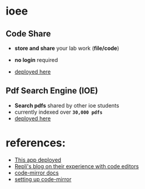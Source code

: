 # ioee

## Code Share
* **store and share** your lab work (**file/code**)
* **no login** required

* [deployed here](https://ioee.herokuapp.com/)

## Pdf Search Engine (IOE)
* **Search pdfs** shared by other ioe students
* currently indexed over **`30,000 pdfs`**
* [deployed here](https://ioee.herokuapp.com/pdf/)

# references:
* [This app deployed](https://ioee.herokuapp.com)
* [Repli's blog on their experience with code editors](https://blog.replit.com/code-editors)
* [code-mirror docs](https://codemirror.net/6/docs/)
* [setting up code-mirror](https://dyclassroom.com/codemirror/how-to-setup-codemirror)
